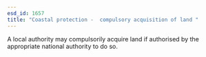```yaml
---
esd_id: 1657
title: "Coastal protection -  compulsory acquisition of land "
---
```


A local authority may compulsorily acquire land if authorised by the appropriate national authority to do so.

